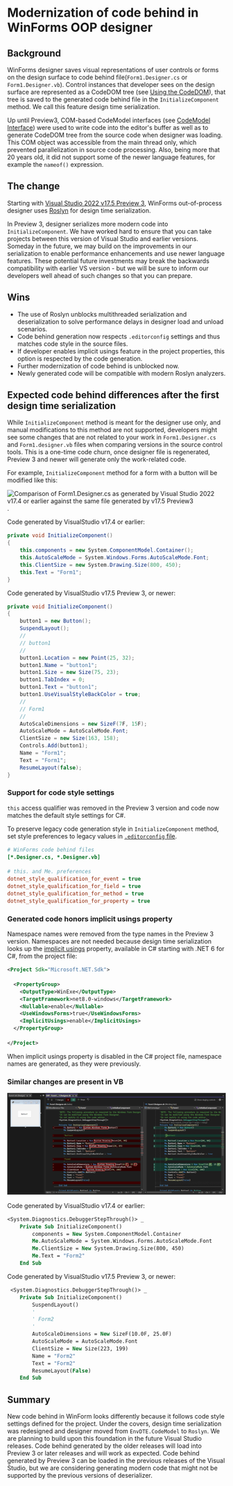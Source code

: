 # Modernization of code behind in WinForms OOP designer

## Background

WinForms designer saves visual representations of user controls or forms on the design surface to code behind file(`Form1.Designer.cs` or `Form1.Designer.vb`). Control instances that developer sees on the design surface are represented as a CodeDOM tree (see [Using the CodeDOM](https://learn.microsoft.com/dotnet/framework/reflection-and-codedom/using-the-codedom)), that tree is saved to the generated code behind file in the `InitializeComponent` method. We call this feature design time serialization.

Up until Preview3, COM-based CodeModel interfaces (see [CodeModel Interface](https://learn.microsoft.com/dotnet/api/envdte.codemodel?view=visualstudiosdk-2022)) were used to write code into the editor's buffer as well as to generate CodeDOM tree from the source code when designer was loading. This COM object was accessible from the main thread only, which prevented parallelization in source code processing. Also, being more that 20 years old, it did not support some of the newer language features, for example the `nameof()` expression.

## The change

Starting with [Visual Studio 2022 v17.5 Preview 3](https://visualstudio.microsoft.com/vs/preview/), WinForms out-of-process designer uses [Roslyn](https://github.com/dotnet/roslyn) for design time serialization.

In Preview 3, designer serializes more modern code into `InitializeComponent`. We have worked hard to ensure that you can take projects between this version of Visual Studio and earlier versions. Someday in the future, we may build on the improvements in our serialization to enable performance enhancements and use newer language features. These potential future investments may break the backwards compatibility with earlier VS version - but we will be sure to inform our developers well ahead of such changes so that you can prepare.

## Wins

* The use of Roslyn unblocks multithreaded serialization and deserialization to solve performance delays in designer load and unload scenarios.
* Code behind generation now respects `.editorconfig` settings and thus matches code style in the source files.
* If developer enables implicit usings feature in the project properties, this option is respected by the code generation.
* Further modernization of code behind is unblocked now.
* Newly generated code will be compatible with modern Roslyn analyzers.

## Expected code behind differences after the first design time serialization

While `InitializeComponent` method is meant for the designer use only, and manual modifications to this method are not supported, developers might see some changes that are not related to your work in `Form1.Designer.cs` and `Form1.designer.vb` files when comparing versions in the source control tools. This is a one-time code churn, once designer file is regenerated, Preview 3 and newer will generate only the work-related code.

For example, `InitializeComponent` method for a form with a button will be modified like this:

![Comparison of Form1.Designer.cs as generated by Visual Studio 2022 v17.4 or earlier against the same file generated by v17.5 Preview3](../images/Form1-Designer-C#-comparison.png).

Code generated by VisualStudio v17.4 or earlier:

```cs
private void InitializeComponent()
{
    this.components = new System.ComponentModel.Container();
    this.AutoScaleMode = System.Windows.Forms.AutoScaleMode.Font;
    this.ClientSize = new System.Drawing.Size(800, 450);
    this.Text = "Form1";
}
```

Code generated by VisualStudio v17.5 Preview 3, or newer:

```cs
private void InitializeComponent()
{
    button1 = new Button();
    SuspendLayout();
    // 
    // button1
    // 
    button1.Location = new Point(25, 32);
    button1.Name = "button1";
    button1.Size = new Size(75, 23);
    button1.TabIndex = 0;
    button1.Text = "button1";
    button1.UseVisualStyleBackColor = true;
    // 
    // Form1
    // 
    AutoScaleDimensions = new SizeF(7F, 15F);
    AutoScaleMode = AutoScaleMode.Font;
    ClientSize = new Size(163, 158);
    Controls.Add(button1);
    Name = "Form1";
    Text = "Form1";
    ResumeLayout(false);
}
```

### Support for code style settings

`this` access qualifier was removed in the Preview 3 version and code now matches the default style settings for C#.

To preserve legacy code generation style in `InitializeComponent` method, set style preferences to legacy values in [`.editorconfig` file](https://learn.microsoft.com/visualstudio/ide/create-portable-custom-editor-options).

```ini
# WinForms code behind files
[*.Designer.cs, *.Designer.vb]

# this. and Me. preferences
dotnet_style_qualification_for_event = true
dotnet_style_qualification_for_field = true
dotnet_style_qualification_for_method = true
dotnet_style_qualification_for_property = true
```

### Generated code honors implicit usings property

Namespace names were removed from the type names in the Preview 3 version. Namespaces are not needed because design time serialization looks up the [implicit usings](https://www.hanselman.com/blog/implicit-usings-in-net-6) property, available in C# starting with .NET 6 for C#, from the project file:

```xml
<Project Sdk="Microsoft.NET.Sdk">

  <PropertyGroup>
    <OutputType>WinExe</OutputType>
    <TargetFramework>net8.0-windows</TargetFramework>
    <Nullable>enable</Nullable>
    <UseWindowsForms>true</UseWindowsForms>
    <ImplicitUsings>enable</ImplicitUsings>
  </PropertyGroup>

</Project>
```

When implicit usings property is disabled in the C# project file, namespace names are generated, as they were previously.

### Similar changes are present in VB

![Comparison of Form1.Designer.vb as generated by Visual Studio 2022 v17.4 or earlier against the same file generated by v17.5 Preview3](./images/Form1-Designer-VB-comparison.png)

Code generated by VisualStudio v17.4 or earlier:

```vb
<System.Diagnostics.DebuggerStepThrough()> _
    Private Sub InitializeComponent()
        components = New System.ComponentModel.Container
        Me.AutoScaleMode = System.Windows.Forms.AutoScaleMode.Font
        Me.ClientSize = New System.Drawing.Size(800, 450)
        Me.Text = "Form2"
    End Sub
```

Code generated by VisualStudio v17.5 Preview 3, or newer:

```vb
 <System.Diagnostics.DebuggerStepThrough()> _
    Private Sub InitializeComponent()
        SuspendLayout()
        ' 
        ' Form2
        ' 
        AutoScaleDimensions = New SizeF(10.0F, 25.0F)
        AutoScaleMode = AutoScaleMode.Font
        ClientSize = New Size(223, 199)
        Name = "Form2"
        Text = "Form2"
        ResumeLayout(False)
    End Sub
```

## Summary

New code behind in WinForm looks differently because it follows code style settings defined for the project. Under the covers, design time serialization was redesigned and designer moved from `EnvDTE.CodeModel` to `Roslyn`. We are planning to build upon this foundation in the future Visual Studio releases. Code behind generated by the older releases will load into Preview 3 or later releases and will work as expected. Code behind generated by Preview 3 can be loaded in the previous releases of the Visual Studio, but we are considering generating modern code that might not be supported by the previous versions of deserializer.
